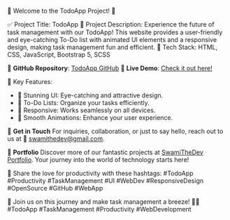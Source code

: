 🌟 Welcome to the TodoApp Project! 🌟

✅ Project Title: TodoApp
📝 Project Description: Experience the future of task management with our TodoApp! This website provides a user-friendly and eye-catching To-Do list with animated UI elements and a responsive design, making task management fun and efficient.
🔧 Tech Stack: HTML, CSS, JavaScript, Bootstrap 5, SCSS

🔗 **GitHub Repository**: [TodoApp GitHub](https://github.com/SwamiTheDev/todo-app)
🚀 **Live Demo**: [Check it out here!](https://todoapp-swamithedev.vercel.app/)

🌈 Key Features:
- 🎨 Stunning UI: Eye-catching and attractive design.
- 🎯 To-Do Lists: Organize your tasks efficiently.
- 📱 Responsive: Works seamlessly on all devices.
- 🎉 Smooth Animations: Enhance your user experience.

📧 **Get in Touch**
For inquiries, collaboration, or just to say hello, reach out to us at 📩 swamithedev@gmail.com.

🌟 **Portfolio**
Discover more of our fantastic projects at [SwamiTheDev Portfolio](https://swamithedev.vercel.app). Your journey into the world of technology starts here!

📢 Share the love for productivity with these hashtags:
#TodoApp #Productivity #TaskManagement #UI #WebDev #ResponsiveDesign #OpenSource #GitHub #WebApp

🚀 Join us on this journey and make task management a breeze! 💪💼 #TodoApp #TaskManagement #Productivity #WebDevelopment
